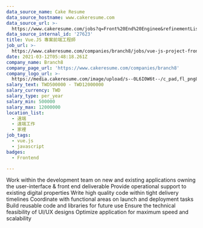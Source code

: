 ```yaml
---
data_source_name: Cake Resume
data_source_hostname: www.cakeresume.com
data_source_url: >-
  https://www.cakeresume.com/jobs?q=Front%20End%20Enginee&refinementList%5Blang_name%5D%5B0%5D=English&refinementList%5Bsalary_type%5D=per_year&range%5Bsalary_range%5D%5Bmin%5D=1000000
data_source_internal_id: '27623'
title: Vue.JS 專案前端工程師
job_url: >-
  https://www.cakeresume.com/companies/branch8/jobs/vue-js-project-front-end-engineer
date: 2021-03-12T05:48:18.261Z
company_name: Branch8
company_page_url: 'https://www.cakeresume.com/companies/branch8'
company_logo_url: >-
  https://media.cakeresume.com/image/upload/s--0L6I0W6t--/c_pad,fl_png8,h_200,w_200/v1588582368/zgvegyuacdvj610yiaky.png
salary_text: TWD500000 - TWD12000000
salary_currency: TWD
salary_type: per_year
salary_min: 500000
salary_max: 12000000
location_list:
  - 遠端
  - 遠端工作
  - 家裡
job_tags:
  - vue.js
  - javascript
badges:
  - Frontend

---
```


Work within the development team on new and existing applications owning the user-interface & front end deliverable Provide operational support to existing digital properties Write high quality code within tight delivery timelines Coordinate with functional areas on launch and deployment tasks Build reusable code and libraries for future use Ensure the technical feasibility of UI/UX designs Optimize application for maximum speed and scalability